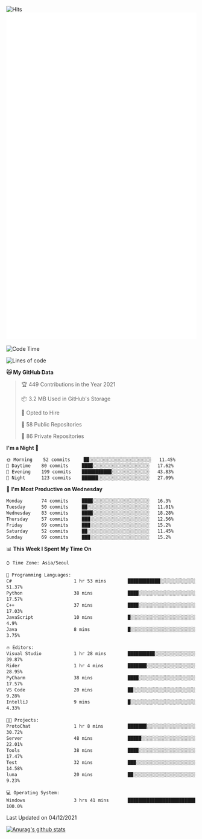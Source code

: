 ![Hits](https://hits.seeyoufarm.com/api/count/incr/badge.svg?url=https%3A%2F%2Fgithub.com%2Fkokose1234&count_bg=%2379C83D&title_bg=%23555555&icon=apple.svg&icon_color=%23E7E7E7&title=hits&edge_flat=false)
<br/>
![Metrics](https://github.com/kokose1234/kokose1234/blob/main/github-metrics.svg)

<!--START_SECTION:waka-->
![Code Time](http://img.shields.io/badge/Code%20Time-331%20hrs%2047%20mins-blue)

![Lines of code](https://img.shields.io/badge/From%20Hello%20World%20I%27ve%20Written-9%20Million%20lines%20of%20code-blue)

**🐱 My GitHub Data** 

> 🏆 449 Contributions in the Year 2021
 > 
> 📦 3.2 MB Used in GitHub's Storage 
 > 
> 💼 Opted to Hire
 > 
> 📜 58 Public Repositories 
 > 
> 🔑 86 Private Repositories  
 > 
**I'm a Night 🦉** 

```text
🌞 Morning    52 commits     ██░░░░░░░░░░░░░░░░░░░░░░░   11.45% 
🌆 Daytime    80 commits     ████░░░░░░░░░░░░░░░░░░░░░   17.62% 
🌃 Evening    199 commits    ███████████░░░░░░░░░░░░░░   43.83% 
🌙 Night      123 commits    ██████░░░░░░░░░░░░░░░░░░░   27.09%

```
📅 **I'm Most Productive on Wednesday** 

```text
Monday       74 commits     ████░░░░░░░░░░░░░░░░░░░░░   16.3% 
Tuesday      50 commits     ██░░░░░░░░░░░░░░░░░░░░░░░   11.01% 
Wednesday    83 commits     ████░░░░░░░░░░░░░░░░░░░░░   18.28% 
Thursday     57 commits     ███░░░░░░░░░░░░░░░░░░░░░░   12.56% 
Friday       69 commits     ███░░░░░░░░░░░░░░░░░░░░░░   15.2% 
Saturday     52 commits     ██░░░░░░░░░░░░░░░░░░░░░░░   11.45% 
Sunday       69 commits     ███░░░░░░░░░░░░░░░░░░░░░░   15.2%

```


📊 **This Week I Spent My Time On** 

```text
⌚︎ Time Zone: Asia/Seoul

💬 Programming Languages: 
C#                       1 hr 53 mins        ████████████░░░░░░░░░░░░░   51.37% 
Python                   38 mins             ████░░░░░░░░░░░░░░░░░░░░░   17.57% 
C++                      37 mins             ████░░░░░░░░░░░░░░░░░░░░░   17.03% 
JavaScript               10 mins             █░░░░░░░░░░░░░░░░░░░░░░░░   4.9% 
Java                     8 mins              █░░░░░░░░░░░░░░░░░░░░░░░░   3.75%

🔥 Editors: 
Visual Studio            1 hr 28 mins        ██████████░░░░░░░░░░░░░░░   39.87% 
Rider                    1 hr 4 mins         ███████░░░░░░░░░░░░░░░░░░   28.95% 
PyCharm                  38 mins             ████░░░░░░░░░░░░░░░░░░░░░   17.57% 
VS Code                  20 mins             ██░░░░░░░░░░░░░░░░░░░░░░░   9.28% 
IntelliJ                 9 mins              █░░░░░░░░░░░░░░░░░░░░░░░░   4.33%

🐱‍💻 Projects: 
ProtoChat                1 hr 8 mins         ███████░░░░░░░░░░░░░░░░░░   30.72% 
Server                   48 mins             █████░░░░░░░░░░░░░░░░░░░░   22.01% 
Tools                    38 mins             ████░░░░░░░░░░░░░░░░░░░░░   17.47% 
Test                     32 mins             ███░░░░░░░░░░░░░░░░░░░░░░   14.58% 
luna                     20 mins             ██░░░░░░░░░░░░░░░░░░░░░░░   9.23%

💻 Operating System: 
Windows                  3 hrs 41 mins       █████████████████████████   100.0%

```


 Last Updated on 04/12/2021
<!--END_SECTION:waka-->

[![Anurag's github stats](https://github-readme-stats.vercel.app/api?username=kokose1234&theme=dracula)](https://github.com/anuraghazra/github-readme-stats)



	
